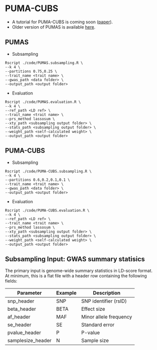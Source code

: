 # PUMA-CUBS
* A tutorial for PUMA-CUBS is coming soon ([paper](https://www.biorxiv.org/content/10.1101/2022.10.26.513833v1)).
* Older version of PUMAS is available [here](https://github.com/qlu-lab/PUMAS/tree/original).
## PUMAS
* Subsampling
```
Rscript ./code/PUMAS.subsampling.R \
--k 4 \
--partitions 0.75,0.25 \
--trait_name <trait name> \
--gwas_path <data folder> \
--output_path <output folder>
```
* Evaluation
```
Rscript ./code/PUMAS.evaluation.R \
--k 4 \
--ref_path <LD ref> \
--trait_name <trait name> \
--prs_method lassosum \
--xty_path <subsampling output folder> \
--stats_path <subsampling output folder> \
--weight_path <self-calculated weight> \
--output_path <output folder>
```
## PUMA-CUBS
* Subsampling
```
Rscript ./code/PUMA-CUBS.subsampling.R \
--k 4 \
--partitions 0.6,0.2,0.1,0.1 \
--trait_name <trait name> \
--gwas_path <data folder> \
--output_path <output folder>
```
* Evaluation
```
Rscript ./code/PUMA-CUBS.evaluation.R \
--k 4 \
--ref_path <LD ref> \
--trait_name <trait name> \
--prs_method lassosum \
--xty_path <subsampling output folder> \
--stats_path <subsampling output folder> \
--weight_path <self-calculated weight> \
--output_path <output folder>
```
## Subsampling Input: GWAS summary statisics
The primary input is genome-wide summary statistics in LD-score format. At minimum, this is a flat file with a header row containing the following fields:

| Parameter                   | Example | Description                                                                  |
|----------------------------|----------------|------------------------------------------------------------------------------|
| snp_header            | SNP    |  SNP identifier (rsID) |
| beta_header            |  BETA   |  Effect size |
| af_header         | MAF         |    Minor allele frequency      |
| se_header              | SE        |       Standard error             |    
| pvalue_header              | P        |       P-value             |   
| samplesize_header         |N | Sample size |
